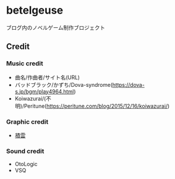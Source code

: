 # betelgeuse
ブログ内のノベルゲーム制作ブロジェクト

## Credit
### Music credit
- 曲名/作曲者/サイト名(URL)
- バッドブラック/かずち/Dova-syndrome(https://dova-s.jp/bgm/play4964.html)
- Koiwazurai/(不明)/Peritune(https://peritune.com/blog/2015/12/16/koiwazurai/)
### Graphic credit
- [積雲](https://twitter.com/sekiun_creation)

### Sound credit
- OtoLogic
- VSQ
